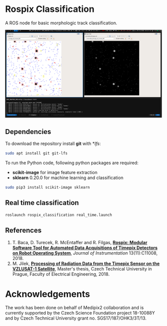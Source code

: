 # Rospix Classification

A ROS node for basic morphologic track classification.

![rospix](misc/rospix.png)

## Dependencies

To download the repository install **git** with **lfs*:
```bash
sudo apt install git git-lfs
```

To run the Python code, following python packages are required:
* **scikit-image** for image feature extraction
* **sklearn** 0.20.0 for machine learning and classification
```bash
sudo pip3 install scikit-image sklearn
```

## Real time classification

```bash
roslaunch rospix_classification real_time.launch
```

## References
1. T. Baca, D. Turecek, R. McEntaffer and R. Filgas, **[Rospix: Modular Software Tool for Automated Data Acquisitions of Timepix Detectors on Robot Operating System](http://stacks.iop.org/1748-0221/13/i=11/a=C11008)**, _Journal of Instrumentation_ 13(11):C11008, 2018.
2. M. Jilek, **[Processing of Radiation Data from the Timepix Sensor on the VZLUSAT-1 Satellite](https://dspace.cvut.cz/bitstream/handle/10467/77036/F3-DP-2018-Jilek-Martin-thesis.pdf)**, Master's thesis, Czech Technical University in Prague, Faculty of Electrical Engineering, 2018.

# Acknowledgements

The work has been done on behalf of Medipix2 collaboration and is currently supported by the Czech Science Foundation project 18-10088Y and by Czech Technical University grant no. SGS17/187/OHK3/3T/13.
